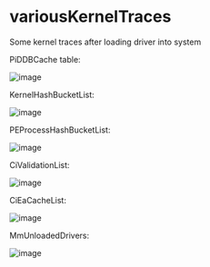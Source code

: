 # variousKernelTraces
Some kernel traces after loading driver into system

PiDDBCache table:

![image](https://user-images.githubusercontent.com/24960803/182040850-02aef798-9d20-43f8-b9bf-62d463506d9c.png)

KernelHashBucketList:

![image](https://user-images.githubusercontent.com/24960803/182040863-d8813904-2223-4ef2-a278-a44d095bf7de.png)

PEProcessHashBucketList:

![image](https://user-images.githubusercontent.com/24960803/182040885-a998f4d7-d0c3-43fa-957e-a089c69c84b9.png)

CiValidationList:

![image](https://user-images.githubusercontent.com/24960803/182040916-f1a840ca-3e0f-4848-aab5-215305634368.png)

CiEaCacheList:

![image](https://user-images.githubusercontent.com/24960803/182040936-4ac79549-8b42-42b0-9d54-221e0dc7fe16.png)

MmUnloadedDrivers:

![image](https://user-images.githubusercontent.com/24960803/183263795-66238bf4-9a85-4dad-ab7e-3f343f599039.png)
